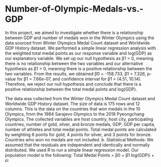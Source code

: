 # Number-of-Olympic-Medals-vs.-GDP
In this project, we aimed to investigate whether there is a relationship between GDP and number of medals won in the Winter Olympics using the data sourced from Winter Olympics Medal Count dataset and Worldwide GDP History dataset. We performed a simple linear regression analysis with the weighted total
medal points as our response variable and log(GDP) as our explanatory variable. We set up our null hypothesis as β1 = 0, meaning there is no relationship between the two variables and our alternative hypothesis as β1 > 0, meaning there is a positive relationship between the two variables. 
From the results, we obtained β̂0 = -158.733, β̂1 = 7.326, p-value for β̂1 = 7.66e-07, and confidence interval for β̂1 = (4.51, 10.14). Therefore, we reject our null hypothesis and conclude that there is a positive relationship between the total medal points and log(GDP).

The data was collected from the Winter Olympics Medal Count dataset and Worldwide GDP History dataset.
The size of data is 175 rows and 12 columns. This is the data on the countries that won medals in the 10
Olympics, from the 1984 Sarajevo Olympics to the 2018 Pyeongchang Olympics. The collected variables
are host country, host city, participating countries, number of gold, silver, and bronze medals, GDP, GDP per
capita, number of athletes and total medal points. Total medal points are calculated by weighting 6 points for
gold, 4 points for silver, and 3 points for bronze. Countries who won no medals are not included.
b. Statistical Methods:
We assumed that the residuals are independent and identically and normally distributed. We used R to run a
simple linear regression model. Our population model is the following: Total Medal Points = β0 +
β1
log(GDP)i + εi

